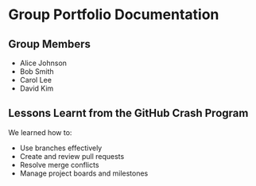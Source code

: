 # Group Portfolio Documentation

## Group Members

- Alice Johnson
- Bob Smith
- Carol Lee
 - David Kim
<!-- - Emma Patel -->

## Lessons Learnt from the GitHub Crash Program

We learned how to:

- Use branches effectively
- Create and review pull requests
- Resolve merge conflicts
- Manage project boards and milestones 
